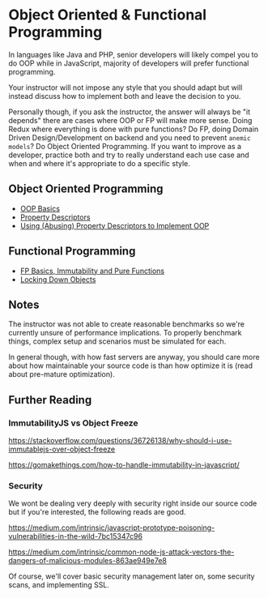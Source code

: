 # Object Oriented & Functional Programming

In languages like Java and PHP, senior developers will likely compel you to do OOP while in JavaScript, majority of developers will prefer functional programming.

Your instructor will not impose any style that you should adapt but will instead discuss how to implement both and leave the decision to you.

Personally though, if you ask the instructor, the answer will always be "it depends" there are cases where OOP or FP will make more sense. Doing Redux where everything is done with pure functions? Do FP, doing Domain Driven Design/Development on backend and you need to prevent `anemic models`? Do Object Oriented Programming. If you want to improve as a developer, practice both and try to really understand each use case and when and where it's appropriate to do a specific style.

## Object Oriented Programming

- [OOP Basics](/modules/oop-fp/oop-basics.md)
- [Property Descriptors](/modules/oop-fp/property-descriptors.md)
- [Using (Abusing) Property Descriptors to Implement OOP](/modules/oop-fp/property-descriptors-in-oop.md)

## Functional Programming

- [FP Basics, Immutability and Pure Functions](/modules/oop-fp/fp-basics.md)
- [Locking Down Objects](/modules/oop-fp/locking-down-objects.md)

## Notes

The instructor was not able to create reasonable benchmarks so we're currently unsure of performance implications. To properly benchmark things, complex setup and scenarios must be simulated for each.

In general though, with how fast servers are anyway, you should care more about how maintainable your source code is than how optimize it is (read about pre-mature optimization).

## Further Reading

### ImmutabilityJS vs Object Freeze

https://stackoverflow.com/questions/36726138/why-should-i-use-immutablejs-over-object-freeze

https://gomakethings.com/how-to-handle-immutability-in-javascript/

### Security

We wont be dealing very deeply with security right inside our source code but if you're interested, the following reads are good.

https://medium.com/intrinsic/javascript-prototype-poisoning-vulnerabilities-in-the-wild-7bc15347c96

https://medium.com/intrinsic/common-node-js-attack-vectors-the-dangers-of-malicious-modules-863ae949e7e8

Of course, we'll cover basic security management later on, some security scans, and implementing SSL.